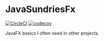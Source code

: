 # JavaSundriesFx

[![CircleCI](https://circleci.com/gh/hansi-b/SundriesFx/tree/master.svg?style=svg)](https://circleci.com/gh/hansi-b/SundriesFx/tree/master)
[![codecov](https://codecov.io/gh/hansi-b/SundriesFx/branch/master/graph/badge.svg?token=NBXJUECUIZ)](https://codecov.io/gh/hansi-b/SundriesFx)

JavaFX basics I often need in other projects.

